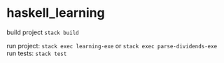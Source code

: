 # haskell_learning
build project `stack build`

run project: `stack exec learning-exe` or  `stack exec parse-dividends-exe`
run tests: `stack test`
